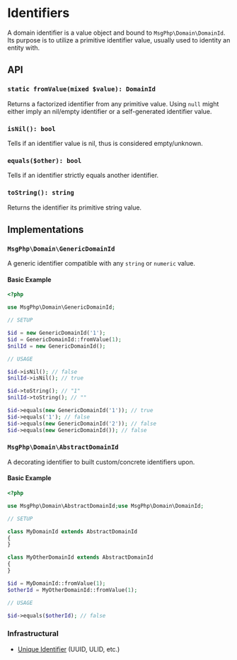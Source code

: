 # Identifiers

A domain identifier is a value object and bound to `MsgPhp\Domain\DomainId`. Its purpose is to utilize a primitive
identifier value, usually used to identity an entity with.

## API

### `static fromValue(mixed $value): DomainId`

Returns a factorized identifier from any primitive value. Using `null` might either imply an nil/empty identifier or a
self-generated identifier value.

### `isNil(): bool`

Tells if an identifier value is nil, thus is considered empty/unknown.

### `equals($other): bool`

Tells if an identifier strictly equals another identifier.

### `toString(): string`

Returns the identifier its primitive string value.

## Implementations

### `MsgPhp\Domain\GenericDomainId`

A generic identifier compatible with any `string` or `numeric` value.

#### Basic Example

```php
<?php

use MsgPhp\Domain\GenericDomainId;

// SETUP

$id = new GenericDomainId('1');
$id = GenericDomainId::fromValue(1);
$nilId = new GenericDomainId();

// USAGE

$id->isNil(); // false
$nilId->isNil(); // true

$id->toString(); // "1"
$nilId->toString(); // ""

$id->equals(new GenericDomainId('1')); // true
$id->equals('1'); // false
$id->equals(new GenericDomainId('2')); // false
$id->equals(new GenericDomainId()); // false
```

### `MsgPhp\Domain\AbstractDomainId`

A decorating identifier to built custom/concrete identifiers upon.

#### Basic Example

```php
<?php

use MsgPhp\Domain\AbstractDomainId;use MsgPhp\Domain\DomainId;

// SETUP

class MyDomainId extends AbstractDomainId
{
}

class MyOtherDomainId extends AbstractDomainId
{
}

$id = MyDomainId::fromValue(1);
$otherId = MyOtherDomainId::fromValue(1);

// USAGE

$id->equals($otherId); // false
```

### Infrastructural

- [Unique Identifier](../infrastructure/uid.md#domain-identifier) (UUID, ULID, etc.)

